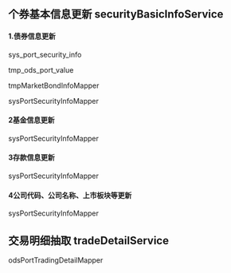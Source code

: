 

## 个券基本信息更新 securityBasicInfoService

#### 1.债券信息更新 

sys_port_security_info

tmp_ods_port_value

tmpMarketBondInfoMapper

sysPortSecurityInfoMapper

#### 2基金信息更新

sysPortSecurityInfoMapper

#### 3存款信息更新

sysPortSecurityInfoMapper

#### 4公司代码、公司名称、上市板块等更新

sysPortSecurityInfoMapper

## 交易明细抽取  tradeDetailService

odsPortTradingDetailMapper



